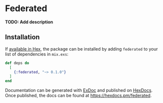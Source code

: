 # Federated

**TODO: Add description**

## Installation

If [available in Hex](https://hex.pm/docs/publish), the package can be installed
by adding `federated` to your list of dependencies in `mix.exs`:

```elixir
def deps do
  [
    {:federated, "~> 0.1.0"}
  ]
end
```

Documentation can be generated with [ExDoc](https://github.com/elixir-lang/ex_doc)
and published on [HexDocs](https://hexdocs.pm). Once published, the docs can
be found at <https://hexdocs.pm/federated>.

